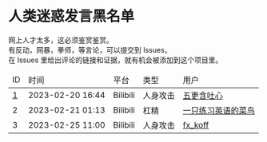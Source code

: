 # 人类迷惑发言黑名单

网上人才太多，这必须鉴赏鉴赏。<br/>
有反动，网暴，拳师，等言论，可以提交到 Issues，<br/>
在 Issues 里给出评论的链接和证据，就有机会被添加到这个项目里。<br/>

<table>
<thead><tr><td>ID</td><td>时间</td><td>平台</td><td>类型</td><td>用户</td>
<tbody>
  <tr><td><a href="Archive\1">1</a></td><td>2023-02-20 16:44</td><td>Bilibili</td><td>人身攻击</td><td><a href="https://space.bilibili.com/3493122482899232">五更含吐心</a></td>
  <tr><td>2</td><td>2023-02-21 01:13</td><td>Bilibili</td><td>杠精</td><td><a href="https://space.bilibili.com/396794344">一只练习英语的菜鸟</a></td>
  <tr><td>3</td><td>2023-02-25 11:00</td><td>Bilibili</td><td>人身攻击</td><td><a href="https://space.bilibili.com/549077546">fx_koff</a></td>
</tbody>

